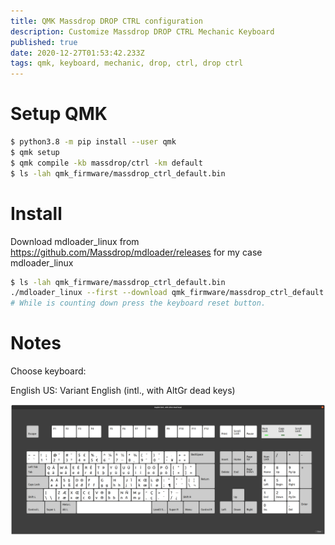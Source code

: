 ```yaml
---
title: QMK Massdrop DROP CTRL configuration
description: Customize Massdrop DROP CTRL Mechanic Keyboard 
published: true
date: 2020-12-27T01:53:42.233Z
tags: qmk, keyboard, mechanic, drop, ctrl, drop ctrl
---
```


# Setup QMK

```bash
$ python3.8 -m pip install --user qmk
$ qmk setup
$ qmk compile -kb massdrop/ctrl -km default
$ ls -lah qmk_firmware/massdrop_ctrl_default.bin
```

# Install 
Download mdloader_linux from https://github.com/Massdrop/mdloader/releases for my case mdloader_linux

```bash
$ ls -lah qmk_firmware/massdrop_ctrl_default.bin
./mdloader_linux --first --download qmk_firmware/massdrop_ctrl_default.bin --restart
# While is counting down press the keyboard reset button.
```


# Notes

Choose keyboard: 

English US: Variant
English (intl., with AltGr dead keys)

![keymapusintlaltgrdeadkeys.png](/uploads/misc/keymapusintlaltgrdeadkeys.png)